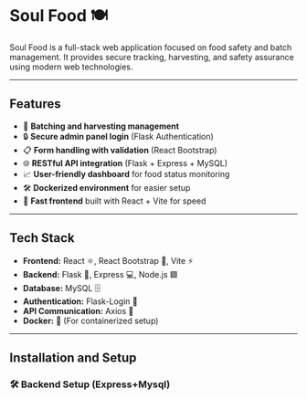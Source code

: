 # Soul Food 🍽️

Soul Food is a full-stack web application focused on food safety and batch management. It provides secure tracking, harvesting, and safety assurance using modern web technologies.

---

## Features

- 🌾 **Batching and harvesting management**
- 🔒 **Secure admin panel login** (Flask Authentication)
- 📋 **Form handling with validation** (React Bootstrap)
- 🌐 **RESTful API integration** (Flask + Express + MySQL)
- 📈 **User-friendly dashboard** for food status monitoring
- 🛠️ **Dockerized environment** for easier setup
- 🚀 **Fast frontend** built with React + Vite for speed

---

## Tech Stack

- **Frontend:** React ⚛️, React Bootstrap 🎨, Vite ⚡
- **Backend:** Flask 🐍, Express 💻, Node.js 🟩
- **Database:** MySQL 🗄️
- **Authentication:** Flask-Login 🔑
- **API Communication:** Axios 🔄
- **Docker:** 🐳 (For containerized setup)

---

## Installation and Setup

### 🛠️ Backend Setup (Express+Mysql)



